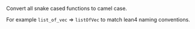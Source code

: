 Convert all snake cased functions to camel case.

For example `list_of_vec` => `listOfVec` to match lean4 naming conventions.